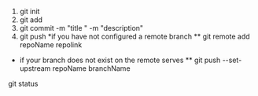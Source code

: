 1. git init
2. git add <filepath> <filepath>
3. git commit -m "title " -m "description"
4. git push
*if you have not configured a remote branch
  ** git remote add repoName repolink
* if your branch does not exist on the remote serves
** git push --set-upstream repoName branchName


git status